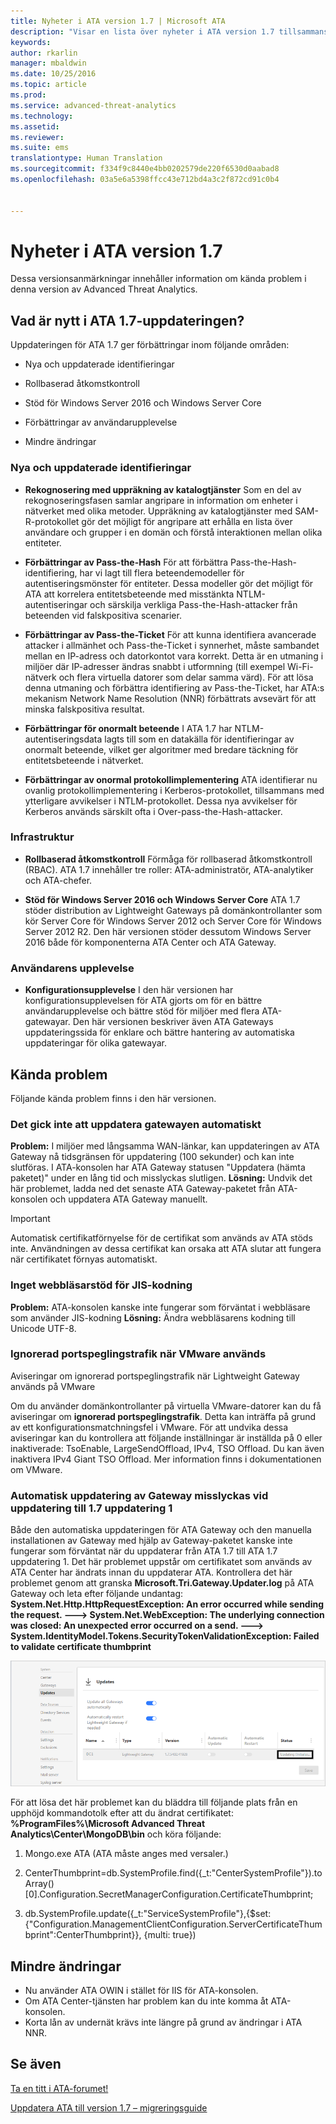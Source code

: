 ```yaml
---
title: Nyheter i ATA version 1.7 | Microsoft ATA
description: "Visar en lista över nyheter i ATA version 1.7 tillsammans med kända problem"
keywords: 
author: rkarlin
manager: mbaldwin
ms.date: 10/25/2016
ms.topic: article
ms.prod: 
ms.service: advanced-threat-analytics
ms.technology: 
ms.assetid: 
ms.reviewer: 
ms.suite: ems
translationtype: Human Translation
ms.sourcegitcommit: f334f9c8440e4bb0202579de220f6530d0aabad8
ms.openlocfilehash: 03a5e6a5398ffcc43e712bd4a3c2f872cd91c0b4


---
```


# <a name="whats-new-in-ata-version-17"></a>Nyheter i ATA version 1.7
Dessa versionsanmärkningar innehåller information om kända problem i denna version av Advanced Threat Analytics.

## <a name="whats-new-in-the-ata-17-update"></a>Vad är nytt i ATA 1.7-uppdateringen?
Uppdateringen för ATA 1.7 ger förbättringar inom följande områden:

-   Nya och uppdaterade identifieringar

-   Rollbaserad åtkomstkontroll

-   Stöd för Windows Server 2016 och Windows Server Core

-   Förbättringar av användarupplevelse

-   Mindre ändringar


### <a name="new-updated-detections"></a>Nya och uppdaterade identifieringar


- **Rekognosering med uppräkning av katalogtjänster** Som en del av rekognoseringsfasen samlar angripare in information om enheter i nätverket med olika metoder. Uppräkning av katalogtjänster med SAM-R-protokollet gör det möjligt för angripare att erhålla en lista över användare och grupper i en domän och förstå interaktionen mellan olika entiteter. 

- **Förbättringar av Pass-the-Hash** För att förbättra Pass-the-Hash-identifiering, har vi lagt till flera beteendemodeller för autentiseringsmönster för entiteter. Dessa modeller gör det möjligt för ATA att korrelera entitetsbeteende med misstänkta NTLM-autentiseringar och särskilja verkliga Pass-the-Hash-attacker från beteenden vid falskpositiva scenarier.

- **Förbättringar av Pass-the-Ticket** För att kunna identifiera avancerade attacker i allmänhet och Pass-the-Ticket i synnerhet, måste sambandet mellan en IP-adress och datorkontot vara korrekt. Detta är en utmaning i miljöer där IP-adresser ändras snabbt i utformning (till exempel Wi-Fi-nätverk och flera virtuella datorer som delar samma värd). För att lösa denna utmaning och förbättra identifiering av Pass-the-Ticket, har ATA:s mekanism Network Name Resolution (NNR) förbättrats avsevärt för att minska falskpositiva resultat.

- **Förbättringar för onormalt beteende** I ATA 1.7 har NTLM-autentiseringsdata lagts till som en datakälla för identifieringar av onormalt beteende, vilket ger algoritmer med bredare täckning för entitetsbeteende i nätverket. 

- **Förbättringar av onormal protokollimplementering** ATA identifierar nu ovanlig protokollimplementering i Kerberos-protokollet, tillsammans med ytterligare avvikelser i NTLM-protokollet. Dessa nya avvikelser för Kerberos används särskilt ofta i Over-pass-the-Hash-attacker.


### <a name="infrastructure"></a>Infrastruktur

- **Rollbaserad åtkomstkontroll** Förmåga för rollbaserad åtkomstkontroll (RBAC). ATA 1.7 innehåller tre roller: ATA-administratör, ATA-analytiker och ATA-chefer.

- **Stöd för Windows Server 2016 och Windows Server Core** ATA 1.7 stöder distribution av Lightweight Gateways på domänkontrollanter som kör Server Core för Windows Server 2012 och Server Core för Windows Server 2012 R2. Den här versionen stöder dessutom Windows Server 2016 både för komponenterna ATA Center och ATA Gateway.

### <a name="user-experience"></a>Användarens upplevelse
- **Konfigurationsupplevelse** I den här versionen har konfigurationsupplevelsen för ATA gjorts om för en bättre användarupplevelse och bättre stöd för miljöer med flera ATA-gatewayar. Den här versionen beskriver även ATA Gateways uppdateringssida för enklare och bättre hantering av automatiska uppdateringar för olika gatewayar.

## <a name="known-issues"></a>Kända problem
Följande kända problem finns i den här versionen.

### <a name="gateway-automatic-update-may-fail"></a>Det gick inte att uppdatera gatewayen automatiskt
**Problem:** I miljöer med långsamma WAN-länkar, kan uppdateringen av ATA Gateway nå tidsgränsen för uppdatering (100 sekunder) och kan inte slutföras.
I ATA-konsolen har ATA Gateway statusen "Uppdatera (hämta paketet)" under en lång tid och misslyckas slutligen.
**Lösning:** Undvik det här problemet, ladda ned det senaste ATA Gateway-paketet från ATA-konsolen och uppdatera ATA Gateway manuellt.

 > [!IMPORTANT]
 Automatisk certifikatförnyelse för de certifikat som används av ATA stöds inte. Användningen av dessa certifikat kan orsaka att ATA slutar att fungera när certifikatet förnyas automatiskt. 

### <a name="no-browser-support-for-jis-encoding"></a>Inget webbläsarstöd för JIS-kodning
**Problem:** ATA-konsolen kanske inte fungerar som förväntat i webbläsare som använder JIS-kodning **Lösning:** Ändra webbläsarens kodning till Unicode UTF-8.
 
### <a name="dropped-port-mirror-traffic-when-using-vmware"></a>Ignorerad portspeglingstrafik när VMware används

Aviseringar om ignorerad portspeglingstrafik när Lightweight Gateway används på VMware

Om du använder domänkontrollanter på virtuella VMware-datorer kan du få aviseringar om **ignorerad portspeglingstrafik**. Detta kan inträffa på grund av ett konfigurationsmatchningsfel i VMware. För att undvika dessa aviseringar kan du kontrollera att följande inställningar är inställda på 0 eller inaktiverade: TsoEnable, LargeSendOffload, IPv4, TSO Offload. Du kan även inaktivera IPv4 Giant TSO Offload. Mer information finns i dokumentationen om VMware.

### <a name="automatic-gateway-update-fail-when-updating-to-17-update-1"></a>Automatisk uppdatering av Gateway misslyckas vid uppdatering till 1.7 uppdatering 1

Både den automatiska uppdateringen för ATA Gateway och den manuella installationen av Gateway med hjälp av Gateway-paketet kanske inte fungerar som förväntat när du uppdaterar från ATA 1.7 till ATA 1.7 uppdatering 1.
Det här problemet uppstår om certifikatet som används av ATA Center har ändrats innan du uppdaterar ATA.
Kontrollera det här problemet genom att granska **Microsoft.Tri.Gateway.Updater.log** på ATA Gateway och leta efter följande undantag: **System.Net.Http.HttpRequestException: An error occurred while sending the request. ---> System.Net.WebException: The underlying connection was closed: An unexpected error occurred on a send. ---> System.IdentityModel.Tokens.SecurityTokenValidationException: Failed to validate certificate thumbprint**

![bugg vid uppdatering av ATA-gateway](media/17update_gatewaybug.png)

För att lösa det här problemet kan du bläddra till följande plats från en upphöjd kommandotolk efter att du ändrat certifikatet: **%ProgramFiles%\Microsoft Advanced Threat Analytics\Center\MongoDB\bin** och köra följande:

1. Mongo.exe ATA (ATA måste anges med versaler.) 

2. CenterThumbprint=db.SystemProfile.find({_t:"CenterSystemProfile"}).toArray()[0].Configuration.SecretManagerConfiguration.CertificateThumbprint;

3. db.SystemProfile.update({_t:"ServiceSystemProfile"},{$set:{"Configuration.ManagementClientConfiguration.ServerCertificateThumbprint":CenterThumbprint}}, {multi: true})


## <a name="minor-changes"></a>Mindre ändringar

- Nu använder ATA OWIN i stället för IIS för ATA-konsolen.
- Om ATA Center-tjänsten har problem kan du inte komma åt ATA-konsolen.
- Korta lån av undernät krävs inte längre på grund av ändringar i ATA NNR.

## <a name="see-also"></a>Se även
[Ta en titt i ATA-forumet!](https://social.technet.microsoft.com/Forums/security/home?forum=mata)

[Uppdatera ATA till version 1.7 – migreringsguide](ata-update-1.7-migration-guide.md)




<!--HONumber=Oct16_HO5-->


